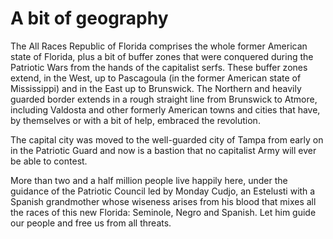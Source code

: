 A bit of geography
==================

The All Races Republic of Florida comprises the whole former American
state of Florida, plus a bit of buffer zones that were conquered
during the Patriotic Wars from the hands of the capitalist
serfs. These buffer zones extend, in the West, up to Pascagoula (in
the former American state of Mississippi) and in
the East up to Brunswick. The Northern and heavily guarded border
extends in a rough straight line from Brunswick to Atmore, including
Valdosta and other formerly American towns and cities that have, by
themselves or with a bit of help, embraced the revolution. 

The capital city was moved to the well-guarded city of Tampa from
early on in the Patriotic Guard and now is a bastion that no
capitalist Army will ever be able to contest. 

More than two and a half million people live happily here, under the
guidance of the Patriotic Council led by Monday Cudjo, an Estelusti
with a Spanish grandmother whose wiseness arises from his blood that
mixes all the races of this new Florida: Seminole, Negro and
Spanish. Let him guide our people and free us from all threats. 

